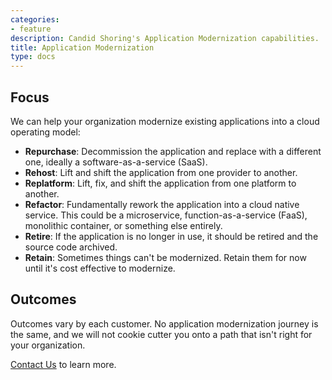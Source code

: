```yaml
---
categories:
- feature
description: Candid Shoring's Application Modernization capabilities.
title: Application Modernization
type: docs
---
```


## Focus

We can help your organization modernize existing applications into a cloud operating model:

- **Repurchase**: Decommission the application and replace with a different one, ideally a software-as-a-service (SaaS).
- **Rehost**: Lift and shift the application from one provider to another.
- **Replatform**: Lift, fix, and shift the application from one platform to another.
- **Refactor**: Fundamentally rework the application into a cloud native service.  This could be a microservice, function-as-a-service (FaaS), monolithic container, or something else entirely.
- **Retire**: If the application is no longer in use, it should be retired and the source code archived.
- **Retain**: Sometimes things can't be modernized.  Retain them for now until it's cost effective to modernize.

## Outcomes

Outcomes vary by each customer.  No application modernization journey is the same, and we will not cookie cutter you onto a path that isn't right for your organization.

[Contact Us](/contact/) to learn more.
